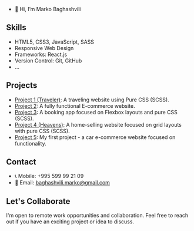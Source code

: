 
- 👋 Hi, I’m Marko Baghashvili

## Skills

- HTML5, CSS3, JavaScript, SASS
- Responsive Web Design
- Frameworks: React.js
- Version Control: Git, GitHub
- ...

## Projects

- [Project 1 (Traveler)](https://marko010101.github.io/Travel/Traveler/): A traveling website using Pure CSS (SCSS).
- [Project 2](https://style-maven.netlify.app/): A fully functional E-commerce website.
- [Project 3](https://marko010101.github.io/booking-app/starter/): A booking app focused on Flexbox layouts and pure CSS (SCSS).
- [Project 4 (Heavens)](https://heavens.netlify.app/): A home-selling website focused on grid layouts with pure CSS (SCSS).
- [Project 5](https://marko010101.github.io/COMSCHOOL-HOMEWORK/lec17/): My first project - a car e-commerce website focused on functionality.

## Contact

- 📞 Mobile: +995 599 99 21 09
- 📧 Email: baghashvili.marko@gmail.com

## Let's Collaborate

I'm open to remote work opportunities and collaboration. Feel free to reach out if you have an exciting project or idea to discuss.


